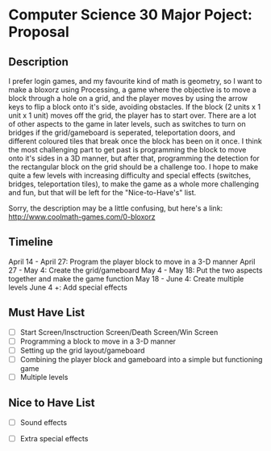 # Computer Science 30 Major Poject: Proposal
## Description 
  I prefer login games, and my favourite kind of math is geometry, so I want to make a bloxorz using Processing, a game where the objective is to move a block through a hole on a grid, and the player moves by using the arrow keys to flip a block onto it's side, avoiding obstacles. If the block (2 units x 1 unit x 1 unit) moves off the grid, the player has to start over. There are a lot of other aspects to the game in later levels, such as switches to turn on bridges if the grid/gameboard is seperated, teleportation doors, and different coloured tiles that break once the block has been on it once. I think the most challenging part to get past is programming the block to move onto it's sides in a 3D manner, but after that, programming the detection for the rectangular block on the grid should be a challenge too. I hope to make quite a few levels with increasing difficulty and special effects (switches, bridges, teleportation tiles), to make the game as a whole more challenging and fun, but that will be left for the "Nice-to-Have's" list. 
  
  Sorry, the description may be a little confusing, but here's a link: http://www.coolmath-games.com/0-bloxorz 
## Timeline
  April 14 - April 27: Program the player block to move in a 3-D manner
  April 27 - May 4: Create the grid/gameboard
  May 4 - May 18: Put the two aspects together and make the game function
  May 18 - June 4: Create multiple levels
  June 4 +: Add special effects
## Must Have List
- [ ] Start Screen/Insctruction Screen/Death Screen/Win Screen
- [ ] Programming a block to move in a 3-D manner
- [ ] Setting up the grid layout/gameboard
- [ ] Combining the player block and gameboard into a simple but functioning game
- [ ] Multiple levels

## Nice to Have List
- [ ] Sound effects
- [ ] Extra special effects

